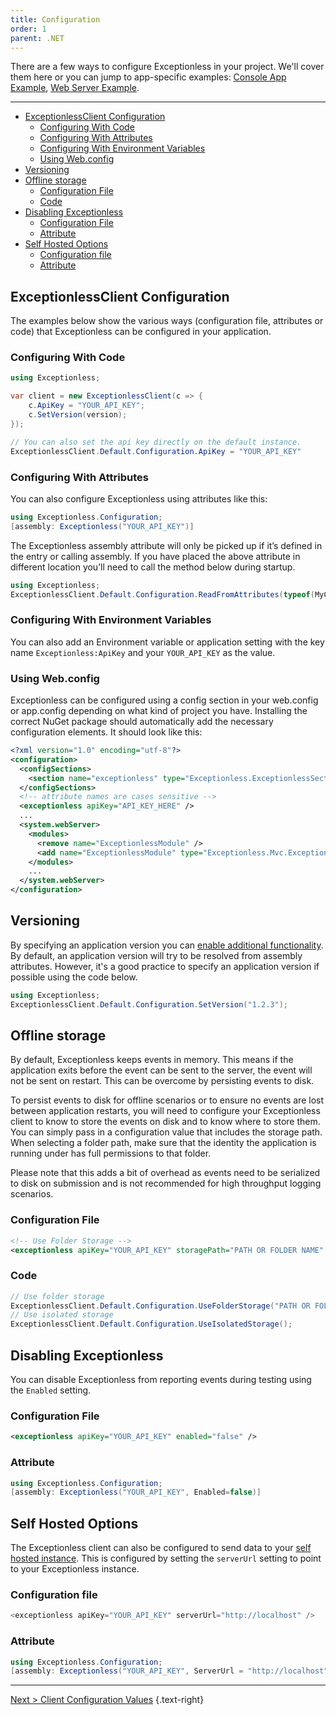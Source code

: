 ```yaml
---
title: Configuration
order: 1
parent: .NET
---
```


There are a few ways to configure Exceptionless in your project. We'll cover them here or you can jump to app-specific examples: [Console App Example](console-apps-example.md), [Web Server Example](web-server-example.md).

---

- [ExceptionlessClient Configuration](#exceptionlessclient-configuration)
  - [Configuring With Code](#configuring-with-code)
  - [Configuring With Attributes](#configuring-with-attributes)
  - [Configuring With Environment Variables](#configuring-with-environment-variables)
  - [Using Web.config](#using-webconfig)
- [Versioning](#versioning)
- [Offline storage](#offline-storage)
  - [Configuration File](#configuration-file)
  - [Code](#code)
- [Disabling Exceptionless](#disabling-exceptionless)
  - [Configuration File](#configuration-file-1)
  - [Attribute](#attribute)
- [Self Hosted Options](#self-hosted-options)
  - [Configuration file](#configuration-file-2)
  - [Attribute](#attribute-1)

## ExceptionlessClient Configuration

The examples below show the various ways (configuration file, attributes or code) that Exceptionless can be configured in your application.

### Configuring With Code

```csharp
using Exceptionless;

var client = new ExceptionlessClient(c => {
    c.ApiKey = "YOUR_API_KEY";
    c.SetVersion(version);
});

// You can also set the api key directly on the default instance.
ExceptionlessClient.Default.Configuration.ApiKey = "YOUR_API_KEY"
```

### Configuring With Attributes

You can also configure Exceptionless using attributes like this:

```csharp
using Exceptionless.Configuration;
[assembly: Exceptionless("YOUR_API_KEY")]
```

The Exceptionless assembly attribute will only be picked up if it’s defined in the entry or calling assembly. If you have placed the above attribute in different location you’ll need to call the method below during startup.

```csharp
using Exceptionless;
ExceptionlessClient.Default.Configuration.ReadFromAttributes(typeof(MyClass).Assembly)
```

### Configuring With Environment Variables

You can also add an Environment variable or application setting with the key name `Exceptionless:ApiKey` and your `YOUR_API_KEY` as the value.

### Using Web.config

Exceptionless can be configured using a config section in your web.config or app.config depending on what kind of project you have. Installing the correct NuGet package should automatically add the necessary configuration elements. It should look like this:

```xml
<?xml version="1.0" encoding="utf-8"?>
<configuration>
  <configSections>
    <section name="exceptionless" type="Exceptionless.ExceptionlessSection, Exceptionless" />
  </configSections>
  <!-- attribute names are cases sensitive -->
  <exceptionless apiKey="API_KEY_HERE" />
  ...
  <system.webServer>
    <modules>
      <remove name="ExceptionlessModule" />
      <add name="ExceptionlessModule" type="Exceptionless.Mvc.ExceptionlessModule, Exceptionless.Mvc" />
    </modules>
    ...
  </system.webServer>
</configuration>
```

## Versioning

By specifying an application version you can [enable additional functionality](/docs/versioning/). By default, an application version will try to be resolved from assembly attributes.  However, it's a good practice to specify an application version if possible using the code below.

```csharp
using Exceptionless;
ExceptionlessClient.Default.Configuration.SetVersion("1.2.3");
```

## Offline storage

By default, Exceptionless keeps events in memory. This means if the application exits before the event can be sent to the server, the event will not be sent on restart. This can be overcome by persisting events to disk.

To persist events to disk for offline scenarios or to ensure no events are lost between application restarts, you will need to configure your Exceptionless client to know to store the events on disk and to know where to store them. You can simply pass in a configuration value that includes the storage path. When selecting a folder path, make sure that the identity the application is running under has full permissions to that folder.

Please note that this adds a bit of overhead as events need to be serialized to disk on submission and is not recommended for high throughput logging scenarios.

### Configuration File

```xml
<!-- Use Folder Storage -->
<exceptionless apiKey="YOUR_API_KEY" storagePath="PATH OR FOLDER NAME" />
```

### Code

```csharp
// Use folder storage
ExceptionlessClient.Default.Configuration.UseFolderStorage("PATH OR FOLDER NAME");
// Use isolated storage
ExceptionlessClient.Default.Configuration.UseIsolatedStorage();
```

## Disabling Exceptionless

You can disable Exceptionless from reporting events during testing using the `Enabled` setting.

### Configuration File

```xml
<exceptionless apiKey="YOUR_API_KEY" enabled="false" />
```

### Attribute

```csharp
using Exceptionless.Configuration;
[assembly: Exceptionless("YOUR_API_KEY", Enabled=false)]
```

## Self Hosted Options

The Exceptionless client can also be configured to send data to your [self hosted instance](../../self-hosting/index.md). This is configured by setting the `serverUrl` setting to point to your Exceptionless instance.

### Configuration file

```csharp
<exceptionless apiKey="YOUR_API_KEY" serverUrl="http://localhost" />
```

### Attribute

```csharp
using Exceptionless.Configuration;
[assembly: Exceptionless("YOUR_API_KEY", ServerUrl = "http://localhost")]
```

---
[Next > Client Configuration Values](client-configuration-values.md) {.text-right}